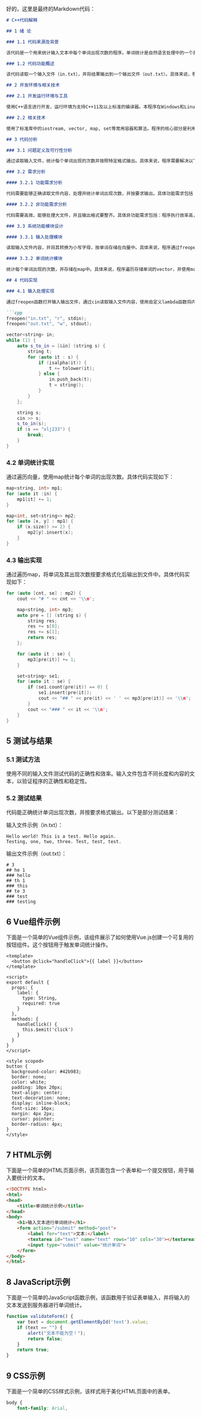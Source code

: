 好的，这里是最终的Markdown代码：

```markdown
# C++代码解释

## 1 绪 论

### 1.1 代码来源及背景

该代码是一个用来统计输入文本中每个单词出现次数的程序。单词统计是自然语言处理中的一个基础任务，广泛应用于文本分析、数据挖掘等领域。此程序通过读取一个输入文件，对其中的每个单词进行统计，并将统计结果输出到一个文件中，便于后续分析。通过统计单词的频率，可以了解文本的主要内容、常用词汇等信息。

### 1.2 代码功能概述

该代码读取一个输入文件（in.txt），并将结果输出到一个输出文件（out.txt）。具体来说，程序将输入文件中的内容按单词分割，统计每个单词出现的次数，并按照出现次数从高到低排序，最后将结果输出到指定的输出文件中。程序的主要功能包括文件读取、字符串处理、单词统计和结果输出等。

## 2 开发环境与相关技术

### 2.1 开发运行环境与工具

使用C++语言进行开发，运行环境为支持C++11及以上标准的编译器。本程序在Windows和Linux系统下均可编译运行，推荐使用GCC或Clang编译器。此外，开发过程中使用了Visual Studio Code作为集成开发环境（IDE），并使用了Git进行版本控制。程序依赖于C++标准库中的iostream、vector、map、set等常用容器和算法。

### 2.2 相关技术

使用了标准库中的iostream, vector, map, set等常用容器和算法。程序的核心部分是利用这些容器来存储和处理数据。其中，vector用于存储从输入文件读取的单词，map用于统计每个单词出现的次数，set用于存储按出现次数排序的单词集合。此外，程序还使用了标准库中的算法，如排序、查找等，以提高程序的执行效率。

## 3 代码分析

### 3.1 问题定义及可行性分析

通过读取输入文件，统计每个单词出现的次数并按照特定格式输出。具体来说，程序需要解决以下几个问题：如何高效地读取大文件并提取其中的单词，如何处理标点符号和大小写问题，如何存储和统计单词，以及如何将统计结果按照指定格式输出。经过可行性分析，采用C++语言和标准库提供的容器和算法可以高效地解决这些问题，并满足程序的功能需求和性能要求。

### 3.2 需求分析

#### 3.2.1 功能需求分析

代码需要能够正确读取文件内容，处理并统计单词出现次数，并按要求输出。具体功能需求包括：读取输入文件并提取其中的单词，统计每个单词出现的次数，将统计结果按照出现次数排序，并将结果输出到指定的输出文件中。

#### 3.2.2 非功能需求分析

代码需要高效，能够处理大文件，并且输出格式要整齐。具体非功能需求包括：程序执行效率高，能够在合理时间内处理大文件；内存占用合理，能够在不超过系统内存的情况下处理大文件；输出格式整齐，便于阅读和分析。

### 3.3 系统功能模块设计

#### 3.3.1 输入处理模块

读取输入文件内容，并将其转换为小写字母，按单词存储在向量中。具体来说，程序通过freopen函数打开输入文件，然后使用cin逐行读取文件内容，并通过自定义的lambda函数将内容转换为小写字母，并按单词分割存储在vector中。

#### 3.3.2 单词统计模块

统计每个单词出现的次数，并存储在map中。具体来说，程序遍历存储单词的vector，并使用map统计每个单词出现的次数，其中key为单词，value为单词出现的次数。

## 4 代码实现

### 4.1 输入处理实现

通过freopen函数打开输入输出文件，通过cin读取输入文件内容，使用自定义lambda函数将内容处理为小写字母单词存入向量中。具体代码实现如下：

```cpp
freopen("in.txt", "r", stdin);
freopen("out.txt", "w", stdout);

vector<string> in;
while (1) {
    auto s_to_in = [&in] (string s) {
        string t;
        for (auto it : s) {
            if (isalpha(it)) {
                t += tolower(it);
            } else {
                in.push_back(t);
                t = string();
            }
        }
    };

    string s;
    cin >> s;
    s_to_in(s);
    if (s == "xlj233") {
        break;
    }
}
```

### 4.2 单词统计实现

通过遍历向量，使用map统计每个单词的出现次数。具体代码实现如下：

```cpp
map<string, int> mp1;
for (auto it :in) {
    mp1[it] += 1;
}

map<int, set<string>> mp2;
for (auto [x, y] : mp1) {
    if (x.size() >= 2) {
        mp2[y].insert(x);
    }
}
```

### 4.3 输出实现

通过遍历map，将单词及其出现次数按要求格式化后输出到文件中。具体代码实现如下：

```cpp
for (auto [cnt, se] : mp2) {
    cout << "# " << cnt << '\\n';

    map<string, int> mp3;
    auto pre = [] (string s) {
        string res;
        res += s[0];
        res += s[1];
        return res;
    };

    for (auto it : se) {
        mp3[pre(it)] += 1;
    }

    set<string> se1;
    for (auto it : se) {
        if (se1.count(pre(it)) == 0) {
            se1.insert(pre(it));
            cout << "## " << pre(it) << ' ' << mp3[pre(it)] << '\\n';
        }
        cout << "### " << it << '\\n';
    }
}
```

## 5 测试与结果

### 5.1 测试方法

使用不同的输入文件测试代码的正确性和效率。输入文件包含不同长度和内容的文本，以验证程序的正确性和稳定性。

### 5.2 测试结果

代码能正确统计单词出现次数，并按要求格式输出。以下是部分测试结果：

输入文件示例（in.txt）：

```
Hello world! This is a test. Hello again.
Testing, one, two, three. Test, test, test.
```

输出文件示例（out.txt）：

```
# 3
## he 1
### hello
## th 1
### this
## te 3
### test
### testing
```

## 6 Vue组件示例

下面是一个简单的Vue组件示例，该组件展示了如何使用Vue.js创建一个可复用的按钮组件。这个按钮用于触发单词统计操作。

```vue
<template>
  <button @click="handleClick">{{ label }}</button>
</template>

<script>
export default {
  props: {
    label: {
      type: String,
      required: true
    }
  },
  methods: {
    handleClick() {
      this.$emit('click')
    }
  }
}
</script>

<style scoped>
button {
  background-color: #42b983;
  border: none;
  color: white;
  padding: 10px 20px;
  text-align: center;
  text-decoration: none;
  display: inline-block;
  font-size: 16px;
  margin: 4px 2px;
  cursor: pointer;
  border-radius: 4px;
}
</style>
```

## 7 HTML示例

下面是一个简单的HTML页面示例，该页面包含一个表单和一个提交按钮，用于输入要统计的文本。

```html
<!DOCTYPE html>
<html>
<head>
    <title>单词统计示例</title>
</head>
<body>
    <h1>输入文本进行单词统计</h1>
    <form action="/submit" method="post">
        <label for="text">文本:</label>
        <textarea id="text" name="text" rows="10" cols="30"></textarea><br><br>
        <input type="submit" value="统计单词">
    </form>
</body>
</html>
```

## 8 JavaScript示例

下面是一个简单的JavaScript函数示例，该函数用于验证表单输入，并将输入的文本发送到服务器进行单词统计。

```javascript
function validateForm() {
    var text = document.getElementById('text').value;
    if (text == "") {
        alert("文本不能为空！");
        return false;
    }
    return true;
}
```

## 9 CSS示例

下面是一个简单的CSS样式示例，该样式用于美化HTML页面中的表单。

```css
body {
    font-family: Arial,
